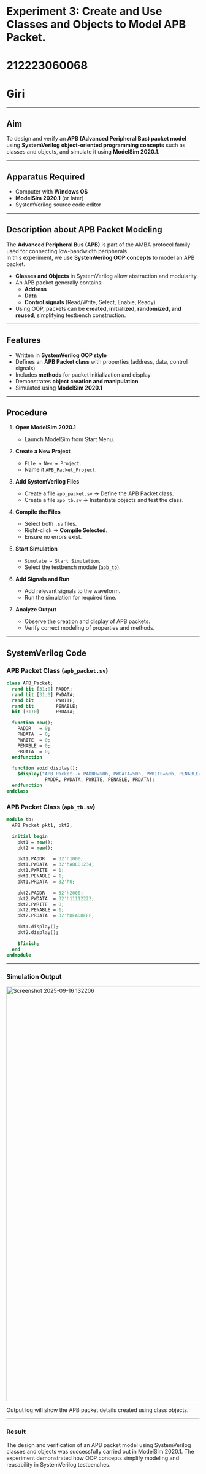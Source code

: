 # Experiment 3: Create and Use Classes and Objects to Model APB Packet.
# 212223060068
# Giri
---

## Aim  
To design and verify an **APB (Advanced Peripheral Bus) packet model** using **SystemVerilog object-oriented programming concepts** such as classes and objects, and simulate it using **ModelSim 2020.1**.

---

## Apparatus Required  
- Computer with **Windows OS**  
- **ModelSim 2020.1** (or later)  
- SystemVerilog source code editor  

---

## Description about APB Packet Modeling  
The **Advanced Peripheral Bus (APB)** is part of the AMBA protocol family used for connecting low-bandwidth peripherals.  
In this experiment, we use **SystemVerilog OOP concepts** to model an APB packet.  

- **Classes and Objects** in SystemVerilog allow abstraction and modularity.  
- An APB packet generally contains:  
  - **Address**  
  - **Data**  
  - **Control signals** (Read/Write, Select, Enable, Ready)  
- Using OOP, packets can be **created, initialized, randomized, and reused**, simplifying testbench construction.  

---

## Features  
- Written in **SystemVerilog OOP style**  
- Defines an **APB Packet class** with properties (address, data, control signals)  
- Includes **methods** for packet initialization and display  
- Demonstrates **object creation and manipulation**  
- Simulated using **ModelSim 2020.1**  

---

## Procedure  

1. **Open ModelSim 2020.1**  
   - Launch ModelSim from Start Menu.  

2. **Create a New Project**  
   - `File → New → Project`.  
   - Name it `APB_Packet_Project`.  

3. **Add SystemVerilog Files**  
   - Create a file `apb_packet.sv` → Define the APB Packet class.  
   - Create a file `apb_tb.sv` → Instantiate objects and test the class.  

4. **Compile the Files**  
   - Select both `.sv` files.  
   - Right-click → **Compile Selected**.  
   - Ensure no errors exist.  

5. **Start Simulation**  
   - `Simulate → Start Simulation`.  
   - Select the testbench module (`apb_tb`).  

6. **Add Signals and Run**  
   - Add relevant signals to the waveform.  
   - Run the simulation for required time.  

7. **Analyze Output**  
   - Observe the creation and display of APB packets.  
   - Verify correct modeling of properties and methods.  

---

## SystemVerilog Code   

### APB Packet Class (`apb_packet.sv`)  
```systemverilog
class APB_Packet;
  rand bit [31:0] PADDR;
  rand bit [31:0] PWDATA;
  rand bit        PWRITE;
  rand bit        PENABLE;
  bit [31:0]      PRDATA;

  function new();
    PADDR   = 0;
    PWDATA  = 0;
    PWRITE  = 0;
    PENABLE = 0;
    PRDATA  = 0;
  endfunction

  function void display();
    $display("APB Packet -> PADDR=%0h, PWDATA=%0h, PWRITE=%0b, PENABLE=%0b, PRDATA=%0h",
              PADDR, PWDATA, PWRITE, PENABLE, PRDATA);
  endfunction
endclass

```

### APB Packet Class (`apb_tb.sv`) 
```systemverilog
module tb;
  APB_Packet pkt1, pkt2;

  initial begin
    pkt1 = new();
    pkt2 = new();

    pkt1.PADDR   = 32'h1000;
    pkt1.PWDATA  = 32'hABCD1234;
    pkt1.PWRITE  = 1;
    pkt1.PENABLE = 1;
    pkt1.PRDATA  = 32'h0;

    pkt2.PADDR   = 32'h2000;
    pkt2.PWDATA  = 32'h11112222;
    pkt2.PWRITE  = 0;
    pkt2.PENABLE = 1;
    pkt2.PRDATA  = 32'hDEADBEEF;

    pkt1.display();
    pkt2.display();

    $finish;
  end
endmodule

```
---
### Simulation Output

<img width="1920" height="1080" alt="Screenshot 2025-09-16 132206" src="https://github.com/user-attachments/assets/48265c28-cc0f-4c86-ae96-eb9f3d3f093b" />


Output log will show the APB packet details created using class objects.


---

### Result

The design and verification of an APB packet model using SystemVerilog classes and objects was successfully carried out in ModelSim 2020.1.
The experiment demonstrated how OOP concepts simplify modeling and reusability in SystemVerilog testbenches.
